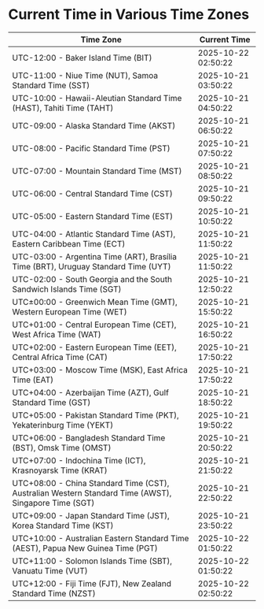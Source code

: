 # Current Time in Various Time Zones

| Time Zone | Current Time |
|-----------|--------------|
| UTC-12:00 - Baker Island Time (BIT) | 2025-10-22 02:50:22 |
| UTC-11:00 - Niue Time (NUT), Samoa Standard Time (SST) | 2025-10-21 03:50:22 |
| UTC-10:00 - Hawaii-Aleutian Standard Time (HAST), Tahiti Time (TAHT) | 2025-10-21 04:50:22 |
| UTC-09:00 - Alaska Standard Time (AKST) | 2025-10-21 06:50:22 |
| UTC-08:00 - Pacific Standard Time (PST) | 2025-10-21 07:50:22 |
| UTC-07:00 - Mountain Standard Time (MST) | 2025-10-21 08:50:22 |
| UTC-06:00 - Central Standard Time (CST) | 2025-10-21 09:50:22 |
| UTC-05:00 - Eastern Standard Time (EST) | 2025-10-21 10:50:22 |
| UTC-04:00 - Atlantic Standard Time (AST), Eastern Caribbean Time (ECT) | 2025-10-21 11:50:22 |
| UTC-03:00 - Argentina Time (ART), Brasília Time (BRT), Uruguay Standard Time (UYT) | 2025-10-21 11:50:22 |
| UTC-02:00 - South Georgia and the South Sandwich Islands Time (SGT) | 2025-10-21 12:50:22 |
| UTC±00:00 - Greenwich Mean Time (GMT), Western European Time (WET) | 2025-10-21 15:50:22 |
| UTC+01:00 - Central European Time (CET), West Africa Time (WAT) | 2025-10-21 16:50:22 |
| UTC+02:00 - Eastern European Time (EET), Central Africa Time (CAT) | 2025-10-21 17:50:22 |
| UTC+03:00 - Moscow Time (MSK), East Africa Time (EAT) | 2025-10-21 17:50:22 |
| UTC+04:00 - Azerbaijan Time (AZT), Gulf Standard Time (GST) | 2025-10-21 18:50:22 |
| UTC+05:00 - Pakistan Standard Time (PKT), Yekaterinburg Time (YEKT) | 2025-10-21 19:50:22 |
| UTC+06:00 - Bangladesh Standard Time (BST), Omsk Time (OMST) | 2025-10-21 20:50:22 |
| UTC+07:00 - Indochina Time (ICT), Krasnoyarsk Time (KRAT) | 2025-10-21 21:50:22 |
| UTC+08:00 - China Standard Time (CST), Australian Western Standard Time (AWST), Singapore Time (SGT) | 2025-10-21 22:50:22 |
| UTC+09:00 - Japan Standard Time (JST), Korea Standard Time (KST) | 2025-10-21 23:50:22 |
| UTC+10:00 - Australian Eastern Standard Time (AEST), Papua New Guinea Time (PGT) | 2025-10-22 01:50:22 |
| UTC+11:00 - Solomon Islands Time (SBT), Vanuatu Time (VUT) | 2025-10-22 01:50:22 |
| UTC+12:00 - Fiji Time (FJT), New Zealand Standard Time (NZST) | 2025-10-22 02:50:22 |
